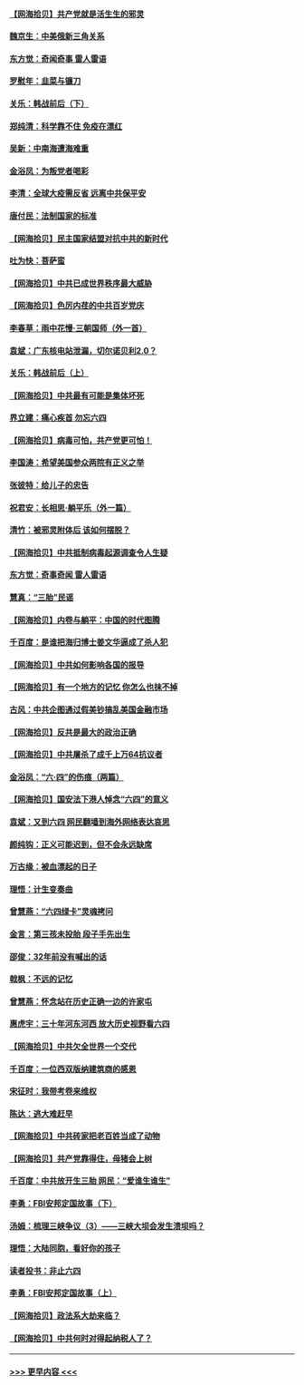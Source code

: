 #### [【网海拾贝】共产党就是活生生的邪灵](../pages/nsc993/n13036627.md?t=06230502) 
#### [魏京生：中美俄新三角关系](../pages/nsc993/n13035986.md?t=06230502) 
#### [东方觉：奇闻奇事 雷人雷语](../pages/nsc993/n13035878.md?t=06230502) 
#### [罗慰年：韭菜与镰刀](../pages/nsc993/n13034374.md?t=06230502) 
#### [关乐：韩战前后（下）](../pages/nsc993/n13034113.md?t=06230502) 
#### [郑纯清：科学靠不住 免疫在漂红](../pages/nsc993/n13034093.md?t=06230502) 
#### [吴新：中南海遭海难重](../pages/nsc993/n13034084.md?t=06230502) 
#### [金浴凤：为叛党者喝彩](../pages/nsc993/n13034058.md?t=06230502) 
#### [李清：全球大疫需反省 远离中共保平安](../pages/nsc993/n13033784.md?t=06230502) 
#### [唐付民：法制国家的标准](../pages/nsc993/n13032944.md?t=06230502) 
#### [【网海拾贝】民主国家结盟对抗中共的新时代](../pages/nsc993/n13031717.md?t=06230502) 
#### [吐为快：菩萨蛮](../pages/nsc993/n13030033.md?t=06230502) 
#### [【网海拾贝】中共已成世界秩序最大威胁](../pages/nsc993/n13028138.md?t=06230502) 
#### [【网海拾贝】色厉内荏的中共百岁党庆](../pages/nsc993/n13025582.md?t=06230502) 
#### [李春草：雨中花慢‧三朝国师（外一首）](../pages/nsc993/n13025567.md?t=06230502) 
#### [袁斌：广东核电站泄漏，切尔诺贝利2.0？](../pages/nsc993/n13025475.md?t=06230502) 
#### [关乐：韩战前后（上）](../pages/nsc993/n13025387.md?t=06230502) 
#### [【网海拾贝】中共最有可能是集体坏死](../pages/nsc993/n13023101.md?t=06230502) 
#### [界立建：痛心疾首 勿忘六四](../pages/nsc993/n13022339.md?t=06230502) 
#### [【网海拾贝】病毒可怕，共产党更可怕！](../pages/nsc993/n13020728.md?t=06230502) 
#### [李国涛：希望美国参众两院有正义之举](../pages/nsc993/n13020674.md?t=06230502) 
#### [张彼特：给儿子的忠告](../pages/nsc993/n13018934.md?t=06230502) 
#### [祝君安：长相思‧躺平乐（外一篇）](../pages/nsc993/n13018923.md?t=06230502) 
#### [清竹：被邪灵附体后 该如何摆脱？](../pages/nsc993/n13018877.md?t=06230502) 
#### [【网海拾贝】中共抵制病毒起源调查令人生疑](../pages/nsc993/n13017785.md?t=06230502) 
#### [东方觉：奇事奇闻 雷人雷语](../pages/nsc993/n13017577.md?t=06230502) 
#### [慧真：“三胎”民谣](../pages/nsc993/n13017394.md?t=06230502) 
#### [【网海拾贝】内卷与躺平：中国的时代图腾](../pages/nsc993/n13016128.md?t=06230502) 
#### [千百度：是谁把海归博士姜文华逼成了杀人犯](../pages/nsc993/n13015218.md?t=06230502) 
#### [【网海拾贝】中共如何影响各国的报导](../pages/nsc993/n13012599.md?t=06230502) 
#### [【网海拾贝】有一个地方的记忆 你怎么也抹不掉](../pages/nsc993/n13009802.md?t=06230502) 
#### [古风：中共企图通过假美钞搞乱美国金融市场](../pages/nsc993/n13009626.md?t=06230502) 
#### [【网海拾贝】反共是最大的政治正确](../pages/nsc993/n13007051.md?t=06230502) 
#### [【网海拾贝】中共屠杀了成千上万64抗议者](../pages/nsc993/n13002713.md?t=06230502) 
#### [金浴凤：“六·四”的伤痕（两篇）](../pages/nsc993/n13001719.md?t=06230502) 
#### [【网海拾贝】国安法下港人悼念“六四”的意义](../pages/nsc993/n13001039.md?t=06230502) 
#### [袁斌：又到六四 网民翻墙到海外网络表达哀思](../pages/nsc993/n13000995.md?t=06230502) 
#### [颜纯钩：正义可能迟到，但不会永远缺席](../pages/nsc993/n13000920.md?t=06230502) 
#### [万古缘：被血漂起的日子](../pages/nsc993/n13000914.md?t=06230502) 
#### [理悟：计生变奏曲](../pages/nsc993/n13000414.md?t=06230502) 
#### [曾慧燕：“六四绿卡”灵魂拷问](../pages/nsc993/n13000277.md?t=06230502) 
#### [金言：第三孩未投胎 段子手先出生](../pages/nsc993/n13000215.md?t=06230502) 
#### [邵俊：32年前没有喊出的话](../pages/nsc993/n13000181.md?t=06230502) 
#### [戟枫：不远的记忆](../pages/nsc993/n13000121.md?t=06230502) 
#### [曾慧燕：怀念站在历史正确一边的许家屯](../pages/nsc993/n13000073.md?t=06230502) 
#### [惠虎宇：三十年河东河西 放大历史视野看六四](../pages/nsc993/n13000018.md?t=06230502) 
#### [【网海拾贝】中共欠全世界一个交代](../pages/nsc993/n12998706.md?t=06230502) 
#### [千百度：一位西双版纳建筑商的感恩](../pages/nsc993/n12998487.md?t=06230502) 
#### [宋征时：我带考卷来维权](../pages/nsc993/n12994088.md?t=06230502) 
#### [陈达：逃大难赶早](../pages/nsc993/n12993569.md?t=06230502) 
#### [【网海拾贝】中共砖家把老百姓当成了动物](../pages/nsc993/n12993483.md?t=06230502) 
#### [【网海拾贝】共产党靠得住，母猪会上树](../pages/nsc993/n12990730.md?t=06230502) 
#### [千百度：中共放开生三胎 网民：“爱谁生谁生”](../pages/nsc993/n12990644.md?t=06230502) 
#### [李勇：FBI安邦定国故事（下）](../pages/nsc993/n12987854.md?t=06230502) 
#### [汤姆：梳理三峡争议（3）——三峡大坝会发生溃坝吗？](../pages/nsc993/n12989806.md?t=06230502) 
#### [理悟：大陆同胞，看好你的孩子](../pages/nsc993/n12989778.md?t=06230502) 
#### [读者投书：非止六四](../pages/nsc993/n12989673.md?t=06230502) 
#### [李勇：FBI安邦定国故事（上）](../pages/nsc993/n12987749.md?t=06230502) 
#### [【网海拾贝】政法系大劫来临？](../pages/nsc993/n12987596.md?t=06230502) 
#### [【网海拾贝】中共何时对得起纳税人了？](../pages/nsc993/n12985578.md?t=06230502) 

----
#### [ >>> 更早内容 <<< ](../indexes/nsc993-earlier.md)
